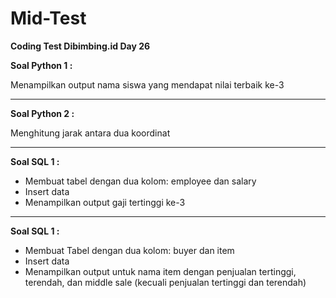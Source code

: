 # Mid-Test
**Coding Test Dibimbing.id Day 26**

**Soal Python 1 :**

Menampilkan output nama siswa yang mendapat nilai terbaik ke-3

---
**Soal Python 2 :**

Menghitung jarak antara dua koordinat

---
**Soal SQL 1 :**

* Membuat tabel dengan dua kolom: employee dan salary
* Insert data
* Menampilkan output gaji tertinggi ke-3

---
**Soal SQL 1 :**

* Membuat Tabel dengan dua kolom: buyer dan item
* Insert data
* Menampilkan output untuk nama item dengan penjualan tertinggi, terendah, dan middle sale (kecuali penjualan tertinggi dan terendah)
